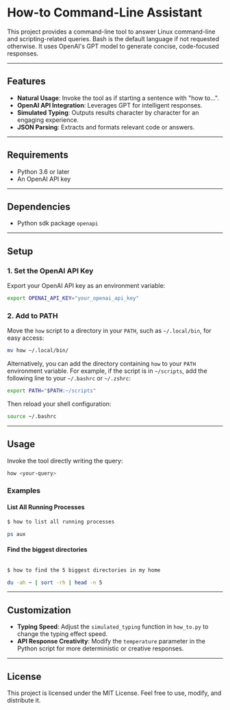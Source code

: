 # **How-to Command-Line Assistant**

This project provides a command-line tool to answer Linux command-line and scripting-related queries. Bash is the default language if not requested otherwise. It uses OpenAI's GPT model to generate concise, code-focused responses.

---

## **Features**
- **Natural Usage**: Invoke the tool as if starting a sentence with "how to...".
- **OpenAI API Integration**: Leverages GPT for intelligent responses.
- **Simulated Typing**: Outputs results character by character for an engaging experience.
- **JSON Parsing**: Extracts and formats relevant code or answers.

---

## **Requirements**
- Python 3.6 or later
- An OpenAI API key

---

## **Dependencies**
 - Python sdk package `openapi`
---

## **Setup**

### **1. Set the OpenAI API Key**
Export your OpenAI API key as an environment variable:

```bash
export OPENAI_API_KEY="your_openai_api_key"
```

### **2. Add to PATH**
Move the `how` script to a directory in your `PATH`, such as `~/.local/bin`, for easy access:

```bash
mv how ~/.local/bin/
```

Alternatively, you can add the directory containing `how` to your `PATH` environment variable. For example, if the script is in `~/scripts`, add the following line to your `~/.bashrc` or `~/.zshrc`:

```bash
export PATH="$PATH:~/scripts"
```

Then reload your shell configuration:
```bash
source ~/.bashrc
```

---

## **Usage**

Invoke the tool directly writing the query:

```bash
how <your-query>
```

### **Examples**
#### List All Running Processes
```bash
$ how to list all running processes

ps aux

```

#### Find the biggest directories
```bash

$ how to find the 5 biggest directories in my home

du -ah ~ | sort -rh | head -n 5
```

---

## **Customization**
- **Typing Speed**: Adjust the `simulated_typing` function in `how_to.py` to change the typing effect speed.
- **API Response Creativity**: Modify the `temperature` parameter in the Python script for more deterministic or creative responses.

---

## **License**
This project is licensed under the MIT License. Feel free to use, modify, and distribute it.
